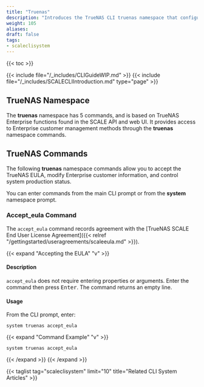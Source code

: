 ```yaml
---
title: "Truenas"
description: "Introduces the TrueNAS CLI truenas namespace that configures TrueNAS Enterprise related settings found in the API and web UI."
weight: 105
aliases:
draft: false
tags:
- scaleclisystem
---
```


{{< toc >}}

{{< include file="/_includes/CLIGuideWIP.md" >}}
{{< include file="/_includes/SCALECLIIntroduction.md" type="page" >}}

## TrueNAS Namespace

The **truenas** namespace has 5 commands, and is based on TrueNAS Enterprise functions found in the SCALE API and web UI.
It provides access to Enterprise customer management methods through the **truenas** namespace commands.

## TrueNAS Commands

The following **truenas** namespace commands allow you to accept the TrueNAS EULA, modify Enterprise customer information, and control system production status.

You can enter commands from the main CLI prompt or from the **system** namespace prompt.

### Accept_eula Command

The `accept_eula` command records agreement with the [TrueNAS SCALE End User License Agreement]({{< relref "/gettingstarted/useragreements/scaleeula.md" >}}).

{{< expand "Accepting the EULA" "v" >}}

#### Description

`accept_eula` does not require entering properties or arguments.
Enter the command then press <kbd>Enter</kbd>.
The command returns an empty line.

#### Usage
From the CLI prompt, enter:

`system truenas accept_eula`

{{< expand "Command Example" "v" >}}

```
system truenas accept_eula

```
{{< /expand >}}
{{< /expand >}}

{{< taglist tag="scaleclisystem" limit="10" title="Related CLI System Articles" >}}
